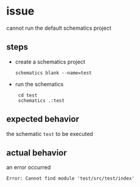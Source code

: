 # issue

cannot run the default schematics project

## steps

- create a schematics project

  ```
  schematics blank --name=test
  ```

- run the schematics
  ```
   cd test
   schematics .:test
  ```

 ## expected behavior

 the schematic `test` to be executed

 ## actual behavior
 
  an error occurred
  ```
  Error: Cannot find module 'test/src/test/index'
  ```
